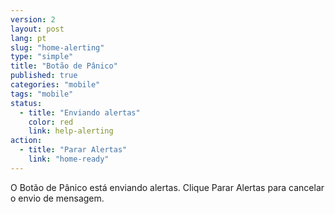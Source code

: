 ```yaml
---
version: 2
layout: post
lang: pt
slug: "home-alerting"
type: "simple"
title: "Botão de Pânico"
published: true
categories: "mobile"
tags: "mobile"
status:
  - title: "Enviando alertas"
    color: red
    link: help-alerting
action:
  - title: "Parar Alertas"
    link: "home-ready"
---
```


O Botão de Pânico está enviando alertas. Clique Parar Alertas para cancelar o envio de mensagem. 
